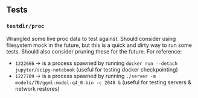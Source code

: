 ## Tests 

### `testdir/proc`
Wrangled some live proc data to test against. Should consider using filesystem mock in the future, but this is a quick and dirty way to run some tests. Should also consider pruning these for the future. For reference: 

- `1222666` -> is a process spawned by running `docker run --detach jupyter/scipy-notebook` (useful for testing docker checkpointing)
- `1227709` -> is a process spawned by running `./server -m models/7B/ggml-model-q4_0.bin -c 2048 &` (useful for testing servers & network restores)

